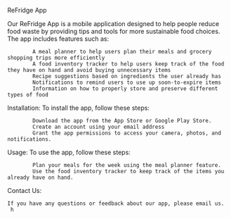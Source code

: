 ReFridge App
 
   Our ReFridge App is a mobile application designed to help people reduce food waste by providing tips and tools for more sustainable food choices. The app includes features such as:

            A meal planner to help users plan their meals and grocery shopping trips more efficiently
            A food inventory tracker to help users keep track of the food they have on hand and avoid buying unnecessary items
            Recipe suggestions based on ingredients the user already has
            Notifications to remind users to use up soon-to-expire items
            Information on how to properly store and preserve different types of food

Installation:
   To install the app, follow these steps:


            Download the app from the App Store or Google Play Store.
            Create an account using your email address 
            Grant the app permissions to access your camera, photos, and notifications.

Usage:
    To use the app, follow these steps:

            Plan your meals for the week using the meal planner feature.
            Use the food inventory tracker to keep track of the items you already have on hand.

Contact Us:

    If you have any questions or feedback about our app, please email us.
     h




